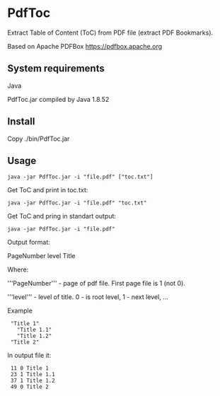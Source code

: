 PdfToc
======

Extract Table of Content (ToC) from PDF file (extract PDF Bookmarks).

Based on Apache PDFBox https://pdfbox.apache.org

## System requirements

Java

PdfToc.jar compiled by Java 1.8.52

## Install

Copy ./bin/PdfToc.jar

## Usage

```
java -jar PdfToc.jar -i "file.pdf" ["toc.txt"]
```

Get ToC and print in toc.txt:

```
java -jar PdfToc.jar -i "file.pdf" "toc.txt"
```

Get ToC and pring in standart output:

```
java -jar PdfToc.jar -i "file.pdf"
```

Output format:

PageNumber <space> level <space> Title

Where:

'''PageNumber''' - page of pdf file. First page file is 1 (not 0).

'''level''' - level of title. 0 - is root level, 1 - next level, ...

Example

```
 "Title 1"
   "Title 1.1"
   "Title 1.2"
 "Title 2"
```

In output file it:

```
 11 0 Title 1
 23 1 Title 1.1
 37 1 Title 1.2
 49 0 Title 2
```
